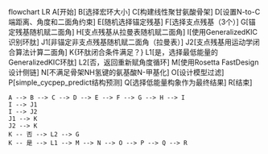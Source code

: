 flowchart LR
    A[开始]
    B[选择宏环大小]
    C[构建线性聚甘氨酸骨架]
    D[设置N-to-C端距离、角度和二面角约束]
    E[随机选择锚定残基]
    F[选择支点残基（3个）]
    G[锚定残基随机赋二面角]
    H[支点残基从拉曼表随机赋二面角]
    I[使用GeneralizedKIC识别环肽]
    J1[非锚定非支点残基随机赋二面角（拉曼表）]
    J2[支点残基用运动学闭合算法计算二面角]
    K{环肽闭合条件满足？}
    L1[是，选择最低能量的GeneralizedKIC环肽]
    L2[否，返回重新赋角度循环]
    M[使用Rosetta FastDesign设计侧链]
    N[不满足骨架NH氢键的氨基酸N-甲基化]
    O[设计模型过滤]
    P[simple_cycpep_predict结构预测]
    Q[选择低能量构象作为最终结果]
    R[结束]

    A --> B --> C --> D --> E --> F --> G --> H --> I
    I --> J1
    I --> J2
    J1 --> K
    J2 --> K
    K -- 否 --> L2 --> G
    K -- 是 --> L1 --> M --> N --> O --> P --> Q --> R
